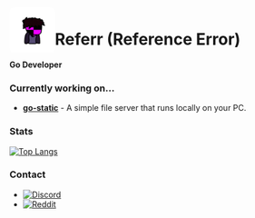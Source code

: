 <img src="https://raw.githubusercontent.com/ref-err/ref-err/main/logo.png" width="80" align="left" style="border-radius: 8px;"/>

# Referr (Reference Error)
**Go Developer**

### Currently working on...
- **[go-static](https://github.com/ref-err/go-static)** - A simple file server that runs locally on your PC.

### Stats
[![Top Langs](https://github-readme-stats.vercel.app/api/top-langs/?username=ref-err&layout=compact&theme=dark)](https://github.com/ref-err)

### Contact  
- [![Discord](https://img.shields.io/badge/Discord-referr__-5865F2?logo=discord&logoColor=white&style=for-the-badge)](#)  
- [![Reddit](https://img.shields.io/badge/Reddit-referr-FF4500?logo=reddit&logoColor=white&style=for-the-badge)](https://reddit.com/user/ref-err)  
